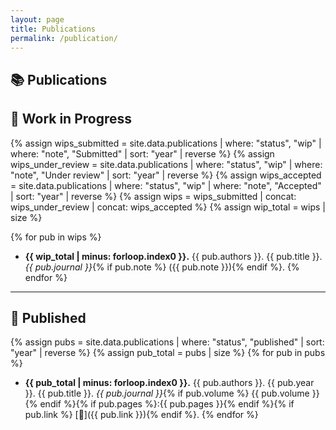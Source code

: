 ```yaml
---
layout: page
title: Publications
permalink: /publication/
---
```


## 📚 Publications

## 📝 Work in Progress

{% assign wips_submitted = site.data.publications | where: "status", "wip" | where: "note", "Submitted" | sort: "year" | reverse %}
{% assign wips_under_review = site.data.publications | where: "status", "wip" | where: "note", "Under review" | sort: "year" | reverse %}
{% assign wips_accepted = site.data.publications | where: "status", "wip" | where: "note", "Accepted" | sort: "year" | reverse %}
{% assign wips = wips_submitted | concat: wips_under_review | concat: wips_accepted %}
{% assign wip_total = wips | size %}

{% for pub in wips %}
- **{{ wip_total | minus: forloop.index0 }}.** {{ pub.authors }}. {{ pub.title }}. *{{ pub.journal }}*{% if pub.note %} ({{ pub.note }}){% endif %}.
{% endfor %}
---
## 📔 Published

{% assign pubs = site.data.publications | where: "status", "published" | sort: "year" | reverse %}
{% assign pub_total = pubs | size %}
{% for pub in pubs %}
- **{{ pub_total | minus: forloop.index0 }}.** {{ pub.authors }}. {{ pub.year }}. {{ pub.title }}. *{{ pub.journal }}*{% if pub.volume %} {{ pub.volume }}{% endif %}{% if pub.pages %}:{{ pub.pages }}{% endif %}{% if pub.link %} [🔗]({{ pub.link }}){% endif %}.
{% endfor %}
